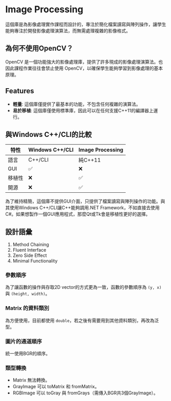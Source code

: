 # Image Processing

這個庫是為影像處理實作課程而設計的，專注於簡化檔案讀寫與陣列操作，讓學生能夠專注於開發影像處理演算法，而無需處理複雜的影像格式。

## 為何不使用OpenCV？

OpenCV 是一個功能強大的影像處理庫，提供了許多現成的影像處理演算法。也因此課程作業往往會禁止使用 OpenCV，以確保學生能夠學習到影像處理的基本原理。

## Features

- **輕量**: 這個庫僅提供了最基本的功能，不包含任何複雜的演算法。
- **易於移植**: 這個庫僅使用標準庫，因此可以在任何支援C++11的編譯器上運行。

## 與Windows C++/CLI的比較

| 特性 | Windows C++/CLI | Image Processing |
| --- | --- | --- |
|  語言  | C++/CLI | 純C++11 |
|  GUI   | :white_check_mark: | :x: |
| 移植性 | :x: | :white_check_mark: |
|  開源  | :x: | :white_check_mark: |

為了維持精簡，這個庫不提供GUI介面，只提供了檔案讀寫與陣列操作的功能。與其使用Windows C++/CLI讓C++能夠調用.NET Framework，不如直接去使用C#。如果想製作一個GUI應用程式，那麼Qt或Tk會是移植性更好的選擇。

## 設計語彙

1. Method Chaining
2. Fluent Interface
3. Zero Side Effect
4. Minimal Functionality

### 參數順序

為了讓函數的操作與存取2D vector的方式更為一致，函數的參數順序為 `(y, x)` 與 `(height, width)`。

### Matrix 的資料類別

為方便使用，目前都使用 `double`，若之後有需要用到其他資料類別，再改為泛型。

### 圖片的通道順序

統一使用BGR的順序。

### 類型轉換

+ Matrix 無法轉換。
+ GrayImage 可以 toMatrix 和 fromMatrix。
+ RGBImage 可以 toGray 與 fromGrays（需傳入BGR共3個GrayImage）。